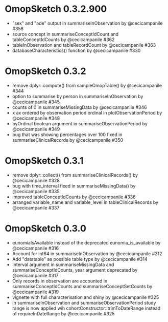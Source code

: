 # OmopSketch 0.3.2.900
- "sex" and "ade" output in summariseInObservation by @cecicampanile #358
- source concept in summariseConceptIdCount and tableConceptIdCounts by @cecicampanile #362
- tableInObservation and tableRecordCount by @cecicampanile #363
- databaseCharacteristics() function by @cecicampanile #330
  
# OmopSketch 0.3.2

- remove dplyr::compute() from sampleOmopTable() by @cecicampanile #344
- option to summarise by person in summariseInObservation by @cecicampanile #345
- counts of 0 in summariseMissingData by @cecicampanile #346
- x ax ordered by observation period ordinal in plotObservationPeriod by @cecicampanile #348
- byOrdinal boolean argument in summariseObservationPeriod by @cecicampanile #349
- bug that was showing percentages over 100 fixed in summariseClinicalRecords by @cecicampanile #350
  
# OmopSketch 0.3.1

-   remove dplyr::collect() from summariseClinicalRecords() by @cecicampanile #328
-   bug with time_interval fixed in summariseMissingData() by @cecicampanile #335
-   improved tableConceptIdCounts by @cecicampanile #336
-   arranged variable_name and variable_level in tableClinicalRecords by @cecicampanile #337

# OmopSketch 0.3.0

-   eunomiaIsAvailable instead of the deprecated eunomia_is_available by @cecicampanile #316
-   Account for int64 in summariseInObservation by @cecicampanile #312
-   Add "datatable" as possible table type by @cecicampanile #314
-   Interval argument in summariseMissingData and summariseConceptIdCounts, year argument deprecated by @cecicampanile #317
-   Only records in observation are accounted in summariseConceptIdCounts and summariseConceptSetCounts by @cecicampanile #319
-   vignette with full characterisation and shiny by @cecicampanile #325
-   in summariseInObservation and summariseObservationPeriod study range is now applied wih cohortConstructor::trimToDateRange instead of requireInDateRange by @cecicampanile #325
